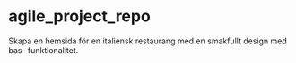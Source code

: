 # agile_project_repo
Skapa en hemsida för en italiensk restaurang med en smakfullt design med bas- funktionalitet.
